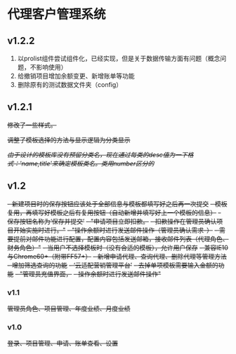 # 代理客户管理系统

## v1.2.2

1. 以prolist组件尝试组件化，已经实现，但是关于数据传输方面有问题（概念问题，不影响使用）
2. 给撤销项目增加余额变更、新增账单等功能
3. 删除原有的测试数据文件夹（config）

## v1.2.1

~~修改了一些样式。~~

~~调整了模板选择的方法与显示逻辑为分类显示~~

~~*由于设计的模板库没有预留分类名，现在通过每类的desc值为一下格式：'name,title'来确定模板类名。类用number区分的*~~

## v1.2

~~- 新建项目时的保存按钮应该处于全部信息与模板都填写好之后再一次提交~~
~~- 模板复用，再填写好模板之后有复用按钮（自动新增并填写好上一个模板的信息）~~
~~- 保存按钮名称为‘保存并提交’~~
~~- "申请项目立即扣款。~~
~~- 扣款操作在管理员确认项目开始实施时进行。"~~
~~- "操作余额时进行发送邮件操作（管理员确认需求-）~~
~~- 需要提前对邮件功能进行配置，配置内容包括发送邮箱，接收邮件列表（代理角色、财务角色）"~~
~~- 当用户不选择模板时（没有合适的模板），允许用户保存~~
~~- 兼容IE10与Chrome60+（附带FF57+）~~
~~- 新增申请代理、查询代理、删除代理等管理方法~~
~~- 增加筛选查询的功能~~
~~- ‘云适配营销管理平台’~~
~~- 去掉单项模板需要输入金额的功能~~
~~- "管理员充值界面，~~
~~- 操作余额时进行发送邮件操作"~~

### v1.1

~~管理员角色、项目管理、年度业绩、月度业绩~~

### v1.0

~~登录、项目管理、申请、账单查看、设置~~